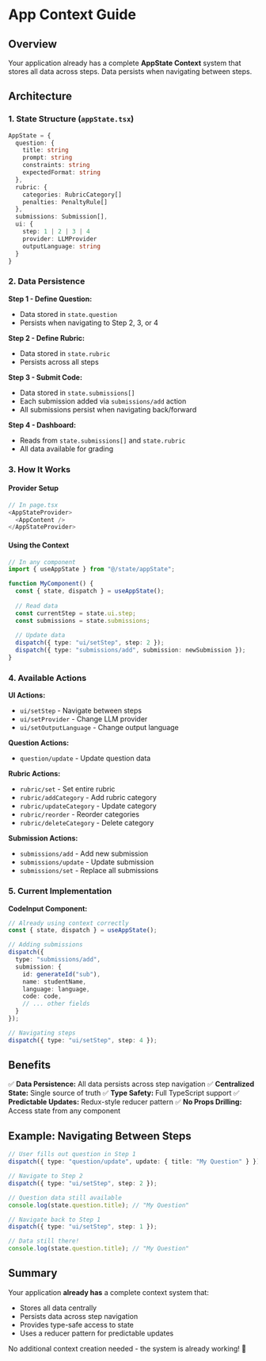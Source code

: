 # App Context Guide

## Overview

Your application already has a complete **AppState Context** system that stores all data across steps. Data persists when navigating between steps.

## Architecture

### 1. State Structure (`appState.tsx`)

```typescript
AppState = {
  question: {
    title: string
    prompt: string
    constraints: string
    expectedFormat: string
  },
  rubric: {
    categories: RubricCategory[]
    penalties: PenaltyRule[]
  },
  submissions: Submission[],
  ui: {
    step: 1 | 2 | 3 | 4
    provider: LLMProvider
    outputLanguage: string
  }
}
```

### 2. Data Persistence

**Step 1 - Define Question:**
- Data stored in `state.question`
- Persists when navigating to Step 2, 3, or 4

**Step 2 - Define Rubric:**
- Data stored in `state.rubric`
- Persists across all steps

**Step 3 - Submit Code:**
- Data stored in `state.submissions[]`
- Each submission added via `submissions/add` action
- All submissions persist when navigating back/forward

**Step 4 - Dashboard:**
- Reads from `state.submissions[]` and `state.rubric`
- All data available for grading

### 3. How It Works

#### Provider Setup
```typescript
// In page.tsx
<AppStateProvider>
  <AppContent />
</AppStateProvider>
```

#### Using the Context
```typescript
// In any component
import { useAppState } from "@/state/appState";

function MyComponent() {
  const { state, dispatch } = useAppState();
  
  // Read data
  const currentStep = state.ui.step;
  const submissions = state.submissions;
  
  // Update data
  dispatch({ type: "ui/setStep", step: 2 });
  dispatch({ type: "submissions/add", submission: newSubmission });
}
```

### 4. Available Actions

**UI Actions:**
- `ui/setStep` - Navigate between steps
- `ui/setProvider` - Change LLM provider
- `ui/setOutputLanguage` - Change output language

**Question Actions:**
- `question/update` - Update question data

**Rubric Actions:**
- `rubric/set` - Set entire rubric
- `rubric/addCategory` - Add rubric category
- `rubric/updateCategory` - Update category
- `rubric/reorder` - Reorder categories
- `rubric/deleteCategory` - Delete category

**Submission Actions:**
- `submissions/add` - Add new submission
- `submissions/update` - Update submission
- `submissions/set` - Replace all submissions

### 5. Current Implementation

**CodeInput Component:**
```typescript
// Already using context correctly
const { state, dispatch } = useAppState();

// Adding submissions
dispatch({
  type: "submissions/add",
  submission: {
    id: generateId("sub"),
    name: studentName,
    language: language,
    code: code,
    // ... other fields
  }
});

// Navigating steps
dispatch({ type: "ui/setStep", step: 4 });
```

## Benefits

✅ **Data Persistence:** All data persists across step navigation
✅ **Centralized State:** Single source of truth
✅ **Type Safety:** Full TypeScript support
✅ **Predictable Updates:** Redux-style reducer pattern
✅ **No Props Drilling:** Access state from any component

## Example: Navigating Between Steps

```typescript
// User fills out question in Step 1
dispatch({ type: "question/update", update: { title: "My Question" } });

// Navigate to Step 2
dispatch({ type: "ui/setStep", step: 2 });

// Question data still available
console.log(state.question.title); // "My Question"

// Navigate back to Step 1
dispatch({ type: "ui/setStep", step: 1 });

// Data still there!
console.log(state.question.title); // "My Question"
```

## Summary

Your application **already has** a complete context system that:
- Stores all data centrally
- Persists data across step navigation
- Provides type-safe access to state
- Uses a reducer pattern for predictable updates

No additional context creation needed - the system is already working! 🎉
